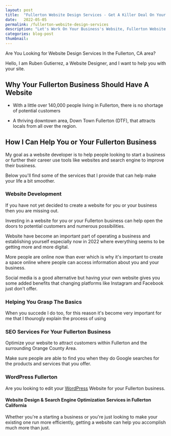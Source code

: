```yaml
---
layout: post
title:  "Fullerton Website Design Services - Get A Killer Deal On Your Website"
date:   2022-05-05
permalink: /fullerton-website-design-services
description: "Let's Work On Your Business's Website, Fullerton Website Designer"
categories: blog-post
thumbnail: 
---
```


Are You Looking for Website Design Services In the Fullerton, CA area?

Hello, I am Ruben Gutierrez, a Website Designer, and I want to help you with your site.

## Why Your Fullerton Business Should Have A Website

* With a little over 140,000 people living in Fullerton, there is no shortage of potential customers

* A thriving downtown area, Down Town Fullerton (DTF), that attracts locals from all over the region. 

## How I Can Help You or Your Fullerton Business
My goal as a website developer is to help people looking to start a business or further their career use tools like websites and search engine to improve their business.

Below you'll find some of the services that I provide that can help make your life a bit smoother.

### Website Development
If you have not yet decided to create a website for you or your business then you are missing out.

Investing in a website for you or your Fullerton business can help open the doors to potential customers and numerous possibilities.

Website have become an important part of operating a business and establishing yourself especially now in 2022 where everything seems to be getting more and more digital.  

More people are online now than ever which is why it's important to create a space online where people can access information about you and your business.

Social media is a good alternative but having your own website gives you some added benefits that changing platforms like Instagram and Facebook just don't offer.

### Helping You Grasp The Basics
When you succede I do too, for this reason it's become very important for me that I thourogly explain the process of using 
        
### SEO Services For Your Fullerton Business
Optimize your website to attract customers within Fullerton and the surrounding Orange County Area.

Make sure people are able to find you when they do Google searches for the products and services that you offer. 

### WordPress Fullerton
Are you looking to edit your [WordPress](https://rooben.design//what-is-wordpress-why-your-first-website-should-be-a-wordpress-website) Website for your Fullerton business.


#### Website Design & Search Engine Optimization Services in Fullerton California

Whether you're a starting a business or you're just looking to make your existing one run more efficiently, getting a website can help you accomplish much more than just.

